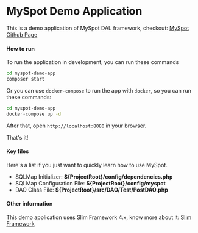 # MySpot Demo Application

This is a demo application of MySpot DAL framework, checkout: [MySpot Github Page](https://github.com/vimac/myspot)

#### How to run

To run the application in development, you can run these commands 

```bash
cd myspot-demo-app
composer start
```

Or you can use `docker-compose` to run the app with `docker`, so you can run these commands:
```bash
cd myspot-demo-app
docker-compose up -d
```
After that, open `http://localhost:8080` in your browser.

That's it!

#### Key files

Here's a list if you just want to quickly learn how to use MySpot.

* SQLMap Initializer: **${ProjectRoot}/config/dependencies.php**
* SQLMap Configuration File: **${ProjectRoot}/config/myspot**
* DAO Class File: **${ProjectRoot}/src/DAO/Test/PostDAO.php**

#### Other information

This demo application uses Slim Framework 4.x, know more about it: [Slim Framework](http://www.slimframework.com/)
